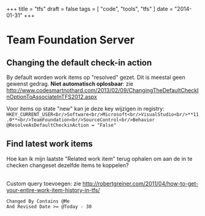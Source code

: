 +++
title = "tfs"
draft = false
tags = [
    "code",
    "tools",
    "tfs"
]
date = "2014-01-31"
+++
# Team Foundation Server 

## Changing the default check-in action 

By default worden work items op "resolved" gezet. Dit is meestal geen gewenst gedrag. **Niet automatisch oplosbaar**: zie http://www.codesmartnothard.com/2013/02/09/ChangingTheDefaultCheckInOptionToAssociateInTFS2012.aspx

Voor items op state "new" kan je deze key wijzigen in registry: `HKEY_CURRENT_USER<br/>Software<br/>Microsoft<br/>VisualStudio<br/>**11.0**<br/>TeamFoundation<br/>SourceControl<br/>Behavior @ResolveAsDefaultCheckinAction = "False"`

## Find latest work items 

Hoe kan ik mijn laatste "Related work item" terug ophalen om aan de in te checken changeset dezelfde items te koppelen? <br/><br/>

Custom query toevoegen: zie http://robertgreiner.com/2011/04/how-to-get-your-entire-work-item-history-in-tfs/

```
Changed By Contains @Me
And Revised Date >= @Today - 30
```
